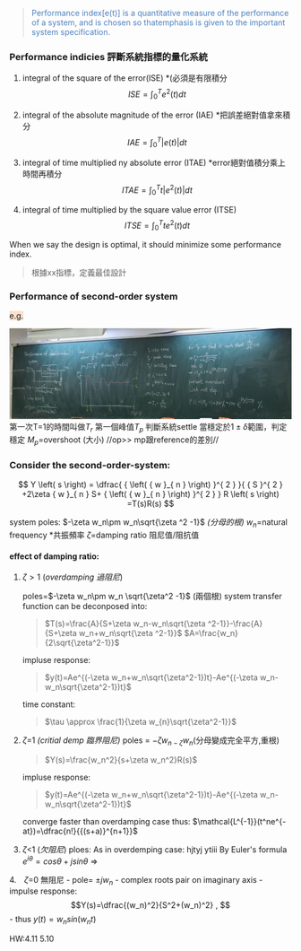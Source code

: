 
>   <font color="#4f81bd">Performance index[e(t)] is a quantitative measure of the performance of a system, and is chosen so thatemphasis is given to the important system specification.</font>

### Performance indicies 評斷系統指標的量化系統

1. integral of the square of the error(ISE)  *(必須是有限積分
$$ ISE=\displaystyle\int_{0}^{T}{e}^{2} \left(t\right) dt  $$

2. integral of the absolute magnitude of the error (IAE)   *把誤差絕對值拿來積分
$$ IAE=\displaystyle\int_{0}^{T}|{e}\left(t\right) |dt  $$
3. integral of time multiplied ny absolute error (ITAE)    *error絕對值積分乘上時間再積分
$$ ITAE=\displaystyle\int_{0}^{T}t|{e}^{2} \left(t\right) |dt  $$

4. integral of time multiplied by the square value error (ITSE)
$$ ITSE=\displaystyle\int_{0}^{T}t{e}^{2} \left(t\right) dt  $$

When we say the design is optimal, it should minimize some performance index.
>根據xx指標，定義最佳設計

### Performance of second-order system

<span style="background:rgba(240, 107, 5, 0.2)">e.g.</span>

![301992.jpg](https://raw.githubusercontent.com/laudantstolam/imagesource/main/412.2.jpg)
第一次T=1的時間叫做$T_r$
第一個峰值$T_p$
判斷系統settle 當穩定於$1\pm\delta$範圍，判定穩定 
$M_p$=overshoot (大小) 
//op>> mp跟reference的差別//



### Consider the second-order-system:
$$ Y \left( s  \right)   =   \dfrac{  { \left( { w  }_{ n  }   \right) }^{ 2  }    }{  { S  }^{ 2  }  +2\zeta { w  }_{ n  }  S+ { \left( { w  }_{ n  }   \right) }^{ 2  }    }  R \left( s  \right) =T(s)R(s)  $$

system poles: $-\zeta w_n\pm w_n\sqrt{\zeta ^2 -1}$  *(分母的根)*
$w_n$=natural frequency *共振頻率
$\zeta$=damping ratio 阻尼值/阻抗值


#### effect of damping ratio:

1. $\zeta >1$  (*overdamping 過阻尼*)

	poles=$-\zeta w_n\pm w_n \sqrt{\zeta^2 -1}$ (兩個根)
	system transfer function can be deconposed into: 
	> $T(s)=\frac{A}{S+\zeta w_n-w_n\sqrt{\zeta ^2-1}}-\frac{A}{S+\zeta w_n+w_n\sqrt{\zeta ^2-1}}$
	> $A=\frac{w_n}{2\sqrt{\zeta^2-1}}$
	
	impluse response:
	> $y(t)=Ae^{(-\zeta w_n+w_n\sqrt{\zeta^2-1})t}-Ae^{(-\zeta w_n-w_n\sqrt{\zeta^2-1})t}$
	
	time constant:
	>$\tau \approx \frac{1}{\zeta w_{n}\sqrt{\zeta^2-1}}$

2. $\zeta$=1 *(critial demp 臨界阻尼)* 
	poles = $-\zeta w_{n-\zeta}w_n$(分母變成完全平方,重根)
	> $Y(s)=\frac{w_n^2}{s+\zeta w_n^2}R(s)$

	impluse response:
	>$y(t)=Ae^{(-\zeta w_n+w_n\sqrt{\zeta^2-1})t}-Ae^{(-\zeta w_n-w_n\sqrt{\zeta^2-1})t}$
	
	converge faster than overdamping case
	thus: $\mathcal{L^{-1}}(t^ne^{-at})=\dfrac{n!}{{(s+a)}^{n+1}}$

3. $\zeta$<1 (*欠阻尼*)
	ploes:
	As in overdemping case:
	hjtyj
	ytiii
	By Euler's formula $e^{i\theta}=cos\theta+jsin\theta$
	=>

4.　$\zeta$=0 無阻尼
	- pole= $\pm jw_n$
	- complex roots pair on imaginary axis
	- impulse response:$$Y(s)=\dfrac{(w_n)^2}{S^2+(w_n)^2}    , $$
	- thus          $y(t)=w_nsin(w_nt)$

HW:4.11  5.10